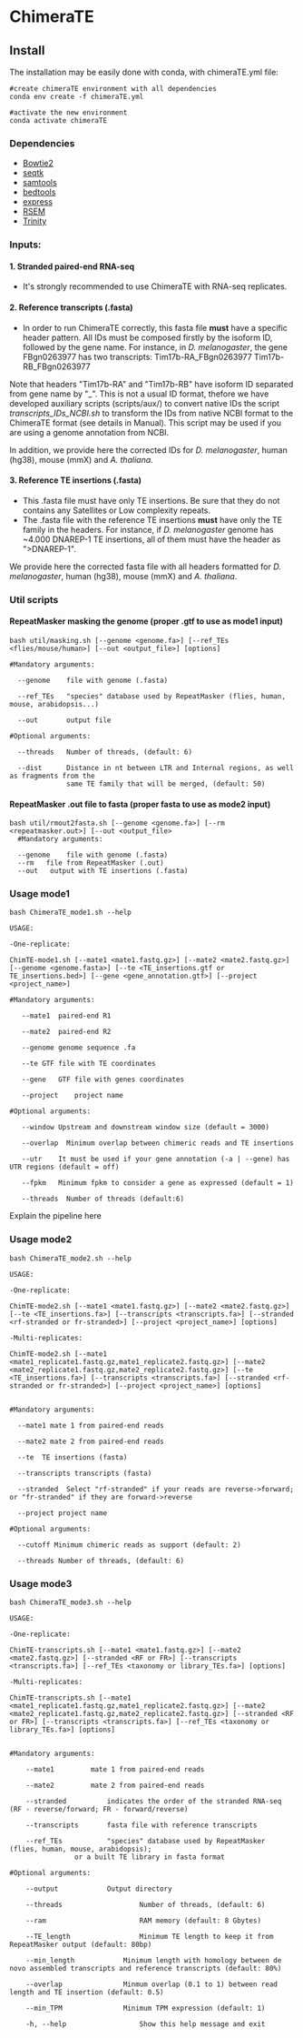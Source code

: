 # ChimeraTE
## Install
The installation may be easily done with conda, with chimeraTE.yml file:
````
#create chimeraTE environment with all dependencies
conda env create -f chimeraTE.yml

#activate the new environment
conda activate chimeraTE
````
### Dependencies
- [Bowtie2](http://bowtie-bio.sourceforge.net/bowtie2/manual.shtml)
- [seqtk](https://github.com/lh3/seqtk)
- [samtools](http://www.htslib.org/download/)
- [bedtools](https://github.com/arq5x/bedtools2/releases)
- [express](https://pachterlab.github.io/eXpress/overview.html#)
- [RSEM](https://github.com/deweylab/RSEM)
- [Trinity](https://github.com/trinityrnaseq/trinityrnaseq)

### Inputs:

  #### 1. Stranded paired-end RNA-seq
  - It's strongly recommended to use ChimeraTE with RNA-seq replicates.
  
  #### 2. Reference transcripts (.fasta)
  - In order to run ChimeraTE correctly, this fasta file **must** have a specific header pattern. All IDs must be composed firstly by the isoform ID, followed by the gene name. For instance, in _D. melanogaster_, the gene FBgn0263977 has two transcripts:
  Tim17b-RA_FBgn0263977
  Tim17b-RB_FBgn0263977
  
  Note that headers "Tim17b-RA" and "Tim17b-RB" have isoform ID separated from gene name by "_". 
  This is not a usual ID format, thefore we have developed auxiliary scripts (scripts/aux/) to convert native IDs the script _transcripts_IDs_NCBI.sh_ to transform the IDs from native NCBI format to the ChimeraTE format (see details in Manual). This script may be used if you are using a genome annotation from NCBI.

  In addition, we provide here the corrected IDs for _D. melanogaster_, human (hg38), mouse (mmX) and _A. thaliana_. 

  #### 3. Reference TE insertions (.fasta)

  - This .fasta file must have only TE insertions. Be sure that they do not contains any Satellites or Low complexity repeats.
  - The .fasta file with the reference TE insertions **must** have only the TE family in the headers. For instance, if _D. melanogaster_ genome has ~4.000 DNAREP-1 TE insertions, all of them must have the header as ">DNAREP-1".

  We provide here the corrected fasta file with all headers formatted for _D. melanogaster_, human (hg38), mouse (mmX) and _A. thaliana_. 
  
### Util scripts

#### RepeatMasker masking the genome (proper .gtf to use as mode1 input)
````
bash util/masking.sh [--genome <genome.fa>] [--ref_TEs <flies/mouse/human>] [--out <output_file>] [options]

#Mandatory arguments:

  --genome    file with genome (.fasta)

  --ref_TEs   "species" database used by RepeatMasker (flies, human, mouse, arabidopsis...)

  --out       output file

#Optional arguments:

  --threads   Number of threads, (default: 6)

  --dist      Distance in nt between LTR and Internal regions, as well as fragments from the
              same TE family that will be merged, (default: 50)
````
  
#### RepeatMasker .out file to fasta (proper fasta to use as mode2 input)
````
bash util/rmout2fasta.sh [--genome <genome.fa>] [--rm <repeatmasker.out>] [--out <output_file>
  #Mandatory arguments:

  --genome    file with genome (.fasta)
  --rm   file from RepeatMasker (.out)
  --out   output with TE insertions (.fasta)
````
  
### Usage mode1
````
bash ChimeraTE_mode1.sh --help
````

````
USAGE:

-One-replicate:

ChimTE-mode1.sh [--mate1 <mate1.fastq.gz>] [--mate2 <mate2.fastq.gz>] [--genome <genome.fasta>] [--te <TE_insertions.gtf or TE_insertions.bed>] [--gene <gene_annotation.gtf>] [--project <project_name>]

#Mandatory arguments:

   --mate1	paired-end R1

   --mate2	paired-end R2

   --genome	genome sequence .fa

   --te	GTF file with TE coordinates

   --gene	GTF file with genes coordinates

   --project	project name

#Optional arguments:

   --window	Upstream and downstream window size (default = 3000)

   --overlap  Minimum overlap between chimeric reads and TE insertions

   --utr 	It must be used if your gene annotation (-a | --gene) has UTR regions (default = off)

   --fpkm   Minimum fpkm to consider a gene as expressed (default = 1)

   --threads  Number of threads (default:6)
 ````
 
Explain the pipeline here

### Usage mode2

````
bash ChimeraTE_mode2.sh --help
````

````
USAGE:

-One-replicate:

ChimTE-mode2.sh [--mate1 <mate1.fastq.gz>] [--mate2 <mate2.fastq.gz>] [--te <TE_insertions.fa>] [--transcripts <transcripts.fa>] [--stranded <rf-stranded or fr-stranded>] [--project <project_name>] [options]

-Multi-replicates:

ChimTE-mode2.sh [--mate1 <mate1_replicate1.fastq.gz,mate1_replicate2.fastq.gz>] [--mate2 <mate2_replicate1.fastq.gz,mate2_replicate2.fastq.gz>] [--te <TE_insertions.fa>] [--transcripts <transcripts.fa>] [--stranded <rf-stranded or fr-stranded>] [--project <project_name>] [options]


#Mandatory arguments:

  --mate1 mate 1 from paired-end reads

  --mate2 mate 2 from paired-end reads

  --te  TE insertions (fasta)

  --transcripts transcripts (fasta)

  --stranded  Select "rf-stranded" if your reads are reverse->forward; or "fr-stranded" if they are forward->reverse

  --project project name

#Optional arguments:

  --cutoff Minimum chimeric reads as support (default: 2)

  --threads Number of threads, (default: 6)
````

### Usage mode3

````
bash ChimeraTE_mode3.sh --help
````

````
USAGE:

-One-replicate:

ChimTE-transcripts.sh [--mate1 <mate1.fastq.gz>] [--mate2 <mate2.fastq.gz>] [--stranded <RF or FR>] [--transcripts <transcripts.fa>] [--ref_TEs <taxonomy or library_TEs.fa>] [options]

-Multi-replicates:

ChimTE-transcripts.sh [--mate1 <mate1_replicate1.fastq.gz,mate1_replicate2.fastq.gz>] [--mate2 <mate2_replicate1.fastq.gz,mate2_replicate2.fastq.gz>] [--stranded <RF or FR>] [--transcripts <transcripts.fa>] [--ref_TEs <taxonomy or library_TEs.fa>] [options]


#Mandatory arguments:

    --mate1			mate 1 from paired-end reads

    --mate2			mate 2 from paired-end reads

    --stranded		  	indicates the order of the stranded RNA-seq (RF - reverse/forward; FR - forward/reverse)

    --transcripts		fasta file with reference transcripts

    --ref_TEs			"species" database used by RepeatMasker (flies, human, mouse, arabidopsis);
				or a built TE library in fasta format

#Optional arguments:

    --output		  	Output directory

    --threads               	Number of threads, (default: 6)

    --ram                   	RAM memory (default: 8 Gbytes)

    --TE_length                 Minimum TE length to keep it from RepeatMasker output (default: 80bp)

    --min_length          	Minimum length with homology between de novo assembled transcripts and reference transcripts (default: 80%)

    --overlap              	Minmum overlap (0.1 to 1) between read length and TE insertion (default: 0.5)

    --min_TPM             	Minimum TPM expression (default: 1)

    -h, --help                  Show this help message and exit
````
